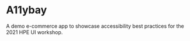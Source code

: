 # A11ybay

A demo e-commerce app to showcase accessibility best practices for the 2021 HPE UI workshop.
